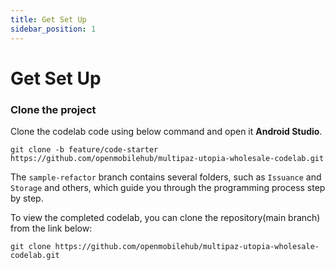 ```yaml
---
title: Get Set Up
sidebar_position: 1
---
```


# Get Set Up
### **Clone the project**

Clone the codelab code using below command and open it **Android Studio**.

```shell
git clone -b feature/code-starter https://github.com/openmobilehub/multipaz-utopia-wholesale-codelab.git
```

The `sample-refactor` branch contains several folders, such as `Issuance` and `Storage` and others, which guide you through the programming process step by step.

To view the completed codelab, you can clone the repository(main branch) from the link below:

```shell
git clone https://github.com/openmobilehub/multipaz-utopia-wholesale-codelab.git
```

## 

